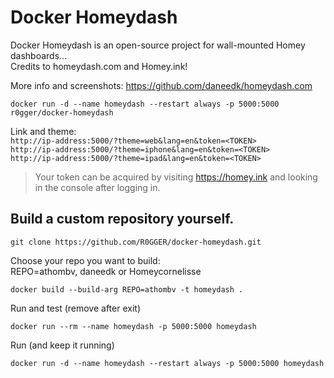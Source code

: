 # Docker Homeydash

Docker Homeydash is an open-source project for wall-mounted Homey dashboards...    
Credits to homeydash.com and Homey.ink!    
   
More info and screenshots: https://github.com/daneedk/homeydash.com   
   
```
docker run -d --name homeydash --restart always -p 5000:5000 r0gger/docker-homeydash   
```

Link and theme:   
`http://ip-address:5000/?theme=web&lang=en&token=<TOKEN>`   
`http://ip-address:5000/?theme=iphone&lang=en&token=<TOKEN>`   
`http://ip-address:5000/?theme=ipad&lang=en&token=<TOKEN>`    
    
> Your token can be acquired by visiting https://homey.ink and looking in the console after logging in.

## Build a custom repository yourself.
```
git clone https://github.com/R0GGER/docker-homeydash.git
```

Choose your repo you want to build:   
REPO=athombv, daneedk or Homeycornelisse
```
docker build --build-arg REPO=athombv -t homeydash .
```

Run and test (remove after exit)
```
docker run --rm --name homeydash -p 5000:5000 homeydash
```

Run (and keep it running)
```
docker run -d --name homeydash --restart always -p 5000:5000 homeydash
```
